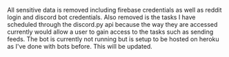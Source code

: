 All sensitive data is removed including firebase credentials as well as reddit login and discord bot credentials. Also removed is the tasks I have scheduled through the discord.py api because the way they are accessed currently would allow a user to gain access to the tasks such as sending feeds.  The bot is currently not running but is setup to be hosted on heroku as I've done with bots before.  This will be updated.
